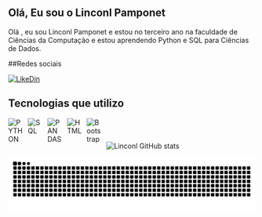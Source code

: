 ## Olá, Eu sou o Linconl Pamponet
Olá , eu sou Linconl Pamponet e estou no terceiro ano na faculdade de Ciências da Computação e estou aprendendo Python e SQL para Ciências de Dados.

##Redes sociais

[![LikeDin](https://img.shields.io/badge/LinkedIn-0077B5?style=for-the-badge&logo=linkedin&logoColor=white)](https://www.linkedin.com/in/linconl-pamponet-768905316) 


## Tecnologias que utilizo
<img 
    align="left" 
    alt="PYTHON"
    title="PYTHON" 
    width="30px" 
    style="padding-right: 10px;" 
   src="https://cdn.jsdelivr.net/gh/devicons/devicon@latest/icons/python/python-original.svg" 
/>

<img 
    align="left" 
    alt="SQL"
    title="SQL" 
    width="30px" 
    style="padding-right: 10px;" 
     src="https://cdn.jsdelivr.net/gh/devicons/devicon@latest/icons/azuresqldatabase/azuresqldatabase-original.svg"          
/>

<img 
    align="left" 
    alt="PANDAS"
    title="PANDAS" 
    width="30px" 
    style="padding-right: 10px;" 
     src="https://cdn.jsdelivr.net/gh/devicons/devicon@latest/icons/pandas/pandas-original.svg"
          />

   
<img 
    align="left" 
    alt="HTML"
    title="HTML" 
    width="30px" 
    style="padding-right: 10px;" 
    src="https://cdn.jsdelivr.net/gh/devicons/devicon@latest/icons/html5/html5-original.svg" 
/>
<img 
    align="left" 
    alt="Bootstrap"
    title="Bootstrap" 
    width="30px" 
    style="padding-right: 10px;" 
    src="https://cdn.jsdelivr.net/gh/devicons/devicon@latest/icons/bootstrap/bootstrap-original.svg" 
/>
<br></br>


![Linconl GitHub stats](https://github-readme-stats.vercel.app/api?username=linconl&show_icons=true&theme=radical)

<picture align="center">
  <source media="(prefers-color-scheme: dark)" srcset="https://raw.githubusercontent.com/linconlpamponet/linconl/output/github-contribution-grid-snake-dark.svg">
  <source media="(prefers-color-scheme: light)" srcset="https://raw.githubusercontent.com/linconlpamponet/linconlpamponet/output/github-contribution-grid-snake-dark.svg">
  <img align="center" alt="github contribution grid snake animation" src="https://raw.githubusercontent.com/linconlpamponet/linconlpamponet/output/github-contribution-grid-snake.svg">
</picture>


